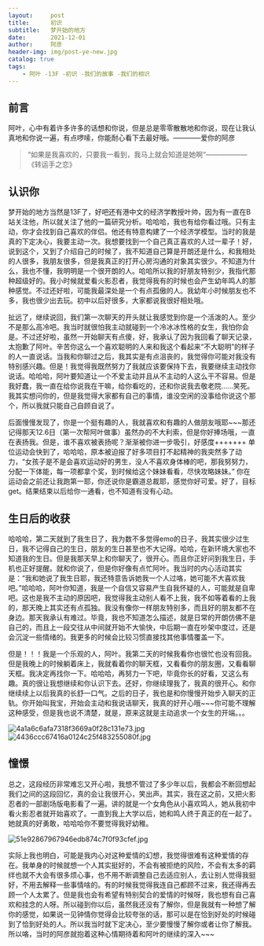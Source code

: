 ```yaml
---
layout:     post
title:      初识
subtitle:   梦开始的地方
date:       2021-12-01
author:     阿彦
header-img: img/post-ye-new.jpg
catalog: true
tags:
    - 阿叶 -13F -初识 -我们的故事 -我们的相识
---
```


## 前言

阿叶，心中有着许多许多的话想和你说，但是总是零零散散地和你说，现在让我认真地和你说一遍，有点啰嗦，你能耐心看下去最好哦。————爱你的阿彦



> “如果是我喜欢的，只要我一看到，我马上就会知道是她啊“——————《转运手之恋》

## 认识你

梦开始的地方当然是13F了，好吧还有港中文的经济学教授叶帅，因为有一直在B站关注他，所以就关注了他的一篇研究分析。哈哈哈，我也有给你看过哦。只有主动，你才会找到自己喜欢的伴侣。他还有特意构建了一个经济学模型。当时的我是真的下定决心，我要主动一次。我想要找到一个自己真正喜欢的人过一辈子！好，说到这个，又到了介绍自己的时候了，我不知道自己算是开朗还是什么，和我相处的人很多，我朋友很多，但是我真正的打开心房沟通的对象其实很少。不知道为什么，我也不懂，我明明是一个很开朗的人。哈哈所以我的好朋友特别少，我指代那种超级好的。我小时候就爱看火影忍者，我觉得我有的时候也会产生幼年鸣人的那种感觉。不过还好啦，可能我最深处是一个有点孤傲的人。我幼年小时候朋友也不多，我也很少出去玩。初中以后好很多，大家都说我很好相处哦。

扯远了，继续说回，我们第一次聊天的开头就让我感觉到你是一个活泼的人。至少不是那么高冷吧。我当时就很怕我主动就碰到一个冷冰冰性格的女生，我怕你会是。不过还好啦，虽然一开始聊天有点傻，好，我承认了因为我回看了聊天记录，太抱歉了阿叶。辛苦你这么一个喜欢聪明的人来和我这个看起来“不大聪明”的样子的人一直说话。当我和你聊过之后，我其实是有点沮丧的，我觉得你可能对我没有特别感兴趣。但是！我觉得我既然努力了我就应该要保持下去，我要继续主动找你说话。哈哈哈，阿叶要知道让一个不爱主动并且从不主动的人这么干不容易。但是我好蠢，我一直在给你说我在干嘛，给你看吃的，还和你说我去敬老院......笑死。我其实想问你的，但是我觉得大家都有自己的事情，谁没空闲的没事给你说这个那个，所以我就只能自己自顾自说了。

 后面慢慢发现了，你是一个挺有趣的人，我就喜欢和有趣的人做朋友哦耶~~~那还记得那天12.6日（第一次帮阿叶做事）虽然办的不大利索，但是你好捧场哦，一直在表扬我。但是，谁不喜欢被表扬呢？渐渐被你进一步吸引，好感度+++++++
单位运动会快到了，哈哈哈，原本被迫报了好多项目打不起精神的我突然多了动力，“女孩子是不是会喜欢运动好的男生，没人不喜欢身体棒的吧，那我努努力，分配一下体能，每一项都拿个奖，到时候给这个妹妹看看，尽快攻略妹妹。”  你在运动会之前还让我跑第一耶，你还说你是霸道总裁耶，感觉你好可爱。好了，目标get。结果结束以后给你一通看，也不知道有没有心动。



## 生日后的收获

哈哈哈，第二天就到了我生日了，我为数不多觉得emo的日子，我其实很少过生日，我不记得自己的生日，朋友的生日甚至也不大记得。哈哈，在新环境大家也不知道我的生日。但是我那天早上和你聊天了，很开心。而且你正好问到我生日，手机也正好提醒。就和你说了，但是你好像有点忙阿叶。我当时的内心活动其实是：“我和她说了我生日耶，我还特意告诉她我一个人过咯，她可能不大喜欢我吧。”哈哈哈，阿叶你知道，我是一个自信又容易产生自我怀疑的人，可能就是自卑吧。这也是我不主动的原因吧，我觉得我主动别人看不上我，我不如等着看的上我的，那天晚上其实还有点孤独。我没有像你一样朋友特别多，而且好的朋友都不在身边。那天我承认有难过。毕竟，我也不知道怎么描述，就是日常的开朗仿佛不是自己的，而且上一段交往从中间就开始不大愉快，中后期一直在吵架中度过，还是会沉淀一些情绪的。我更多的时候会比较习惯直接找其他事情覆盖一下。
      

但是！！！我是一个乐观的人，阿叶。我第二天的时候我看你也很忙也没有回我。但是我晚上的时候躺着床上，我就看着你的聊天框，又看看你的朋友圈，又看看聊天框。我决定再找你一下。哈哈哈，再努力一下吧，毕竟你长的好看，又这么有趣。真的很让我想继续和你认识下去。还好，你继续理我了，我真的很开心。和你继续续上以后我真的长舒一口气。之后的日子，我也是和你慢慢开始步入聊天的正轨。你开始叫我宝，开始会主动和我说话聊天，我真的好开心哦~~~你可能不理解这种感受，但是我也说不清楚，就是，原来这就是主动追求一个女生的开端。。。

![4a1a6c6afa7318f3669a0f28c131e73.jpg](https://upload-images.jianshu.io/upload_images/19719554-bcfab14693580c65.jpg?imageMogr2/auto-orient/strip%7CimageView2/2/w/1240)
![4436ccc67416a0124c25f483255080f.jpg](https://upload-images.jianshu.io/upload_images/19719554-5811b1f9f5a817f5.jpg?imageMogr2/auto-orient/strip%7CimageView2/2/w/1240)



## 憧憬

总之，这段经历非常难忘又开心啦，我想不管过了多少年以后，我都会不断回想起我们之间的这段回忆，真的会让我很开心，笑出声。其实，我在这之前，又把火影忍者的一部剧场版电影看了一遍。讲的就是一个女角色从小喜欢鸣人，她从我初中看火影忍者就开始喜欢了。一直到我上大学以后，她和鸣人终于真正的在一起了。她就真的好勇敢，哈哈哈你不要觉得我好幼稚。

![51e92867967946edb874c7f0f93cfef.jpg](https://upload-images.jianshu.io/upload_images/19719554-d9d5096379857d13.jpg?imageMogr2/auto-orient/strip%7CimageView2/2/w/1240)

实际上我也明白，可能是我内心对这种爱情的幻想，我觉得很难有这种爱情的存在。我单身的时候就想一个人其实挺好的，不会有被拒绝的风险，不会有太多的羁绊也就不大会有很多烦心事，也不用不断调整自己去适应别人，去让别人觉得我挺好，不用去解释一些事情啥的。有的时候我觉得我连自己都顾不过来，我还得再去顾一个人太累了。但是我也会有希望有特别契合的爱情的时候呀，我也想有自己喜欢和挂念的人呀。所以碰到你以后，虽然我还没有了解你，但是我就有一种想了解你的感觉，如果说一见钟情你觉得会比较夸张的话，那可以是在恰到好处的时候碰到了恰到好处的人。所以我当时就下定决心，至少要慢慢了解你或者让你了解我。所以咯，当时的阿彦就抱着这种心情期待着和阿叶的继续的深入~~~